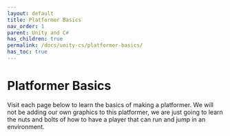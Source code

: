```yaml
---
layout: default
title: Platformer Basics
nav_order: 1
parent: Unity and C#
has_children: true
permalink: /docs/unity-cs/platformer-basics/
has_toc: true
---
```


# Platformer Basics

Visit each page below to learn the basics of making a platformer. We will not be adding our own graphics to this platformer, we are just going to learn the nuts and bolts of how to have a player that can run and jump in an environment.
